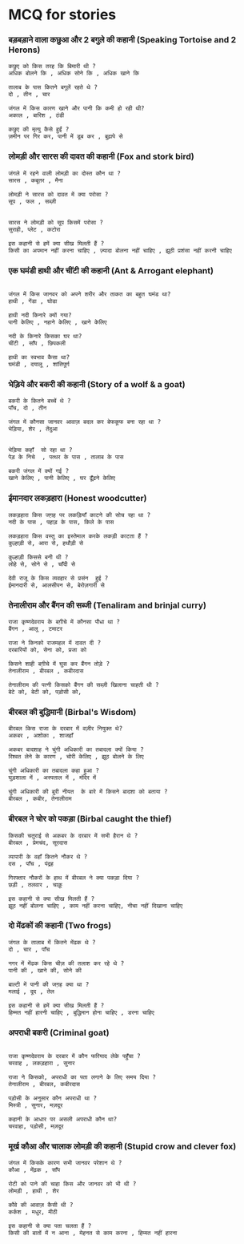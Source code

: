 # MCQ for stories

### बड़बड़ाने वाला कछुआ और 2 बगुले की कहानी (Speaking Tortoise and 2 Herons)
```
कछुए को किस तरह कि बिमारी थी ?
अधिक बोलने कि , अधिक सोने कि , अधिक खाने कि 

तालाब के पास कितने बगूलें रहते थे ?
दो , तीन , चार 

जंगल में किस कारण खाने और पानी कि कमी हो रही थी?
अकाल , बारिश , ठंडी 

कछुए की मृत्यु कैसे हुईं ?
ज़मीन पर गिर कर, पानी में डूब कर , बुढ़ापे से 
```

### लोमड़ी और सारस की दावत की कहानी (Fox and stork bird)
```
जंगले में रहने वाली लोमड़ी का दोस्त कौन था ?
सारस , कबूतर , मैना 

लोमड़ी ने सारस को दावत में क्या परोसा ?
सूप , फल , सब्ज़ी 


सारस ने लोमड़ी को सूप किसमें परोसा ?
सुराही, प्लेट , कटोरा 

इस कहानी से हमें क्या सीख मिलती हैं ?
किसी का अपमान नहीं करना चाहिए , ज़्यादा बोलना नहीं चाहिए , झूठी प्रशंसा नहीं करनी चाहिए 
```

### एक घमंडी हाथी और चींटी की कहानी (Ant & Arrogant elephant)

```

जंगल में किस जानवर को अपने शरीर और ताकत का बहुत घमंड था?
हाथी , गेंडा , घोडा 

हाथी नदी किनारे क्यों गया?
पानी केलिए , नहाने केलिए , खाने केलिए 

नदी के किनारे किसका घर था?
चींटी , साँप , छिपकली 

हाथी का स्वभाव कैसा था?
घमंडी , दयालू , शांतिपूर्ण 
```

### भेड़िये और बकरी की कहानी (Story of a wolf & a goat) 
```
बकरी के कितने बच्चें थे ?
पाँच, दो , तीन 

जंगल में कौनसा जानवर आवाज़ बदल कर बेफकूफ बना रहा था ?
भेड़िया, शेर , तेंदुआ 


भेड़िया कहाँ  सो रहा था ?
पेड़ के निचे  , पत्थर के पास , तालाब के पास 

बकरी जंगल में क्यों गई ?
खाने केलिए , पानी केलिए , घर ढूँढ़ने केलिए 
```
### ईमानदार लकड़हारा (Honest woodcutter)
```
लकड़हारा किस जग़ह पर लकड़ियाँ काटने की सोच रहा था ?
नदी के पास , पहाड़ के पास, किले के पास 

लकड़हारा किस वस्तु का इस्तेमाल करके लकड़ी काटता हैं ?
कुल्हाड़ी से, आरा से, हथौड़ी से 

कुल्हाड़ी किससे बनी थी ?
लोहे से, सोने से , चाँदी से 

देवी राजू के किस व्यवहार से प्रसंन  हुई ?
ईमानदारी से, आलसीपन से, बेरोज़गारी से 
```

### तेनालीराम और बैंगन की सब्जी (Tenaliram and brinjal curry)
```
राजा कृष्णदेवराय के बग़ीचे में कौनसा पौधा था ?
बैंगन , आलू , टमाटर 

राजा ने किनको राजमहल में दावत दी ?
दरबारियों को, सेना को, प्रजा को

किसने शाही बग़ीचे में घुस कर बैंगन तोड़े ?
तेनालीराम , बीरबल , कबीरदास 

तेनालीराम की पत्नी किसको बैंगन की सब्ज़ी खिलाना चाहती थी ?
बेटे को, बेटी को, पड़ोसी को, 
```
### बीरबल की बुद्धिमानी (Birbal's Wisdom)

```	
बीरबल किस राजा के दरबार में वज़ीर नियुक्त थे?
अकबर , अशोका , शाजहाँ 

अकबर बादशाह ने चुंगी अधिकारी का तबादला क्यों किया ?
रिश्वत लेने के कारण , चोरी केलिए , झूठ बोलने के लिए 

चुंगी अधिकारी का तबादला कहा हुआ ?
घुड़शाला में , अस्पताल में , मंदिर में 

चुंगी अधिकारी की बुरी नीयत  के बारे में किसने बादशा को बताया ?
बीरबल , कबीर, तेनालीराम 
```
### बीरबल ने चोर को पकड़ा (Birbal caught the thief)

```
किसकी चतुराई से अकबर के दरबार में सभी हैरान थे ?
बीरबल , प्रेमचंद, सूरदास 

व्यापारी के वहाँ कितने नौकर थे ?
दस , पाँच , पंद्रह 

गिरफ्तार नौकरों के हाथ में बीरबल ने क्या पकड़ा दिया ?
छड़ी , तलवार , चाक़ू 

इस कहानी से क्या सीख मिलती हैं ?
झूठ नहीं बोलना चाहिए , काम नहीं करना चाहिए, नीचा नहीं दिखाना चाहिए 
```
### दो मेंढकों की कहानी (Two frogs)

```
जंगल के तालाब में कितने मेंढक थे ?
दो , चार , पाँच 

नगर में मेंढक किस चीज़ की तलाश कर रहे थे ?
पानी की , खाने की, सोने की 

बाल्टी में पानी की जग़ह क्या था ?
मलाई , दूद , तेल 

इस कहानी से हमें क्या सीख मिलती हैं ?
हिम्मत नहीं हारनी चाहिए , बुद्धिमान होना चाहिए , डरना चाहिए 
```
### अपराधी बकरी (Criminal goat)
```

राजा कृष्णदेवराय के दरबार में कौन फरियाद लेके पहुँचा ?
चरवाह , लकड़हारा , सुनार

राजा ने किसको, अपराधी का पता लगाने के लिए समय दिया ?
तेनालीराम , बीरबल, कबीरदास 

पड़ोसी के अनुसार कौन अपराधी था ?
मिस्त्री , सुनार, मज़दूर 

कहानी के आधार पर असली अपराधी कौन था?
चरवाहा, पड़ोसी, मज़दूर 
```
### मूर्ख कौआ और चालाक लोमड़ी की कहानी (Stupid crow and clever fox)

```
जंगल में किसके कारण सभी जानवर परेशान थे ?
कौआ , मेंढ़क , साँप 

रोटी को पाने की चाहा किस और जानवर को भी थी ?
लोमड़ी , हाथी , शेर 

कौवे की आवाज़ कैसी थी ?
कर्कश , मधुर, मीठी 

इस कहानी से क्या पता चलता हैं ?
किसी की बातों में न आना , मेहनत से काम करना , हिम्मत नहीं हारना 
